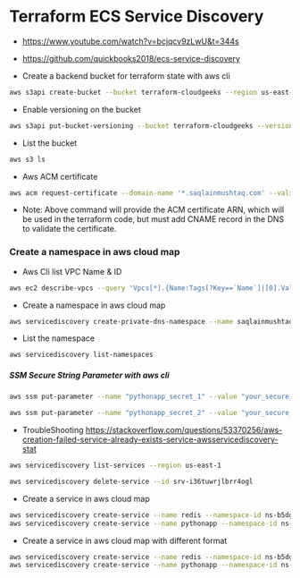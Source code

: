 # Terraform ECS Service Discovery

- https://www.youtube.com/watch?v=bcjqcv9zLwU&t=344s
  
- https://github.com/quickbooks2018/ecs-service-discovery
  
- Create a backend bucket for terraform state with aws cli
```bash
aws s3api create-bucket --bucket terraform-cloudgeeks --region us-east-1
```

- Enable versioning on the bucket
```bash
aws s3api put-bucket-versioning --bucket terraform-cloudgeeks --versioning-configuration Status=Enabled
```

- List the bucket
```bash
aws s3 ls
```

- Aws ACM certificate
```bash
aws acm request-certificate --domain-name '*.saqlainmushtaq.com' --validation-method DNS --subject-alternative-names saqlainmushtaq.com
```

- Note: Above command will provide the ACM certificate ARN, which will be used in the terraform code, but must add CNAME record in the DNS to validate the certificate.

### Create a namespace in aws cloud map

- Aws Cli list VPC Name & ID
```bash
aws ec2 describe-vpcs --query 'Vpcs[*].{Name:Tags[?Key==`Name`]|[0].Value, VpcId:VpcId}' --output table
```
- Create a namespace in aws cloud map
```bash
aws servicediscovery create-private-dns-namespace --name saqlainmushtaq.com --vpc vpc-0ca3113bbd47d9eb0 --region us-east-1
```

- List the namespace
```bash
aws servicediscovery list-namespaces
```

##### SSM Secure String Parameter with aws cli
```bash
aws ssm put-parameter --name "pythonapp_secret_1" --value "your_secure_value" --type SecureString
```
```bash
aws ssm put-parameter --name "pythonapp_secret_2" --value "your_secure_value" --type SecureString
```

- TroubleShooting https://stackoverflow.com/questions/53370256/aws-creation-failed-service-already-exists-service-awsservicediscovery-stat
```bash
aws servicediscovery list-services --region us-east-1
```
```bash
aws servicediscovery delete-service --id srv-i36tuwrjlbrr4ogl
```

- Create a service in aws cloud map
```bash
aws servicediscovery create-service --name redis --namespace-id ns-b5dgvb5y7cbssha5 --dns-config 'NamespaceId=ns-b5dgvb5y7cbssha5,DnsRecords=[{Type=A,TTL=10}]'
aws servicediscovery create-service --name pythonapp --namespace-id ns-b5dgvb5y7cbssha5 --dns-config 'NamespaceId=ns-b5dgvb5y7cbssha5,DnsRecords=[{Type=A,TTL=10}]'
```

- Create a service in aws cloud map with different format
```bash
aws servicediscovery create-service --name redis --namespace-id ns-b5dgvb5y7cbssha5 --dns-config '{"NamespaceId": "ns-b5dgvb5y7cbssha5", "DnsRecords": [{"Type": "A", "TTL": 10}]}'
aws servicediscovery create-service --name pythonapp --namespace-id ns-b5dgvb5y7cbssha5 --dns-config '{"NamespaceId": "ns-b5dgvb5y7cbssha5", "DnsRecords": [{"Type": "A", "TTL": 10}]}'
```